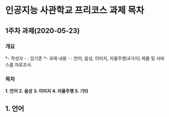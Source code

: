 # 인공지능 사관학교 프리코스 과제 목차

## 1주차 과제(2020-05-23)

### 개요

 *- 작성자 - : 임기준
 *- 과제 내용 - : 언어, 음성, 이미지, 자율주행(4가지) 제품 및 서비스를 자료조사.

### 목차
**1. 언어**
**2. 음성**
**3. 이미지**
**4. 자율주행**
**5. 기타**

## __1. 언어__
